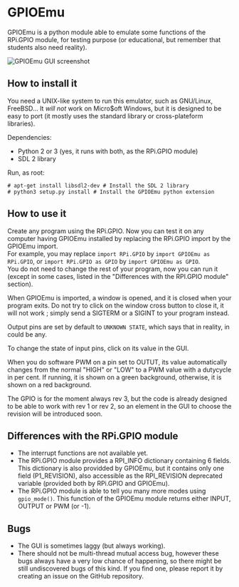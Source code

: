 # GPIOEmu

GPIOEmu is a python module able to emulate some functions of the RPi.GPIO module, for testing purpose (or educational, but remember that students also need reality).

![GPIOEmu GUI screenshot](https://raw.githubusercontent.com/paly2/GPIOEmu/master/screenshot.png)

## How to install it

You need a UNIX-like system to run this emulator, such as GNU/Linux, FreeBSD... It *will not* work on Micro$oft Windows, but it is designed to be easy to port (it mostly uses the standard library or cross-plateform libraries).

Dependencies:
* Python 2 or 3 (yes, it runs with both, as the RPi.GPIO module)
* SDL 2 library

Run, as root:
```
# apt-get install libsdl2-dev # Install the SDL 2 library
# python3 setup.py install # Install the GPIOEmu python extension
```

## How to use it

Create any program using the RPi.GPIO. Now you can test it on any computer having GPIOEmu installed by replacing the RPi.GPIO import by the GPIOEmu import.  
For example, you may replace `import RPi.GPIO` by `import GPIOEmu as RPi.GPIO`, or `import RPi.GPIO as GPIO` by `import GPIOEmu as GPIO`.  
You do not need to change the rest of your program, now you can run it (except in some cases, listed in the "Differences with the RPI.GPIO module" section).

When GPIOEmu is imported, a window is opened, and it is closed when your program exits. Do not try to click on the window cross button to close it, it will not work ; simply send a SIGTERM or a SIGINT to your program instead.

Output pins are set by default to `UNKNOWN STATE`, which says that in reality, in could be any.

To change the state of input pins, click on its value in the GUI.

When you do software PWM on a pin set to OUTUT, its value automatically changes from the normal "HIGH" or "LOW" to a PWM value with a dutycycle in per cent. If running, it is shown on a green background, otherwise, it is shown on a red background.

The GPIO is for the moment always rev 3, but the code is already designed to be able to work with rev 1 or rev 2, so an element in the GUI to choose the revision will be introduced soon.

## Differences with the RPi.GPIO module

* The interrupt functions are not available yet.
* The RPi.GPIO module provides a RPI_INFO dictionary containing 6 fields. This dictionary is also providded by GPIOEmu, but it contains only one field (P1_REVISION), also accessible as the RPI_REVISION deprecated variable (provided both by RPi.GPIO and GPIOEmu).
* The RPi.GPIO module is able to tell you many more modes using `gpio_mode()`. This function of the GPIOEmu module returns either INPUT, OUTPUT or PWM (or -1).

## Bugs

* The GUI is sometimes laggy (but always working).
* There should not be multi-thread mutual access bug, however these bugs always have a very low chance of happening, so there might be still undiscovered bugs of this kind. If you find one, please report it by creating an issue on the GitHub repository.
